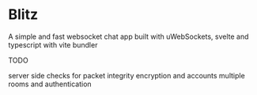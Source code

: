 # Blitz

A simple and fast websocket chat app built with uWebSockets, svelte and typescript with vite bundler


TODO

server side checks for packet integrity
encryption and accounts
multiple rooms and authentication

